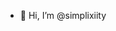 - 👋 Hi, I’m @simplixiity


<!---
simplixiity/simplixiity is a ✨ special ✨ repository because its `README.md` (this file) appears on your GitHub profile.
You can click the Preview link to take a look at your changes.
--->

